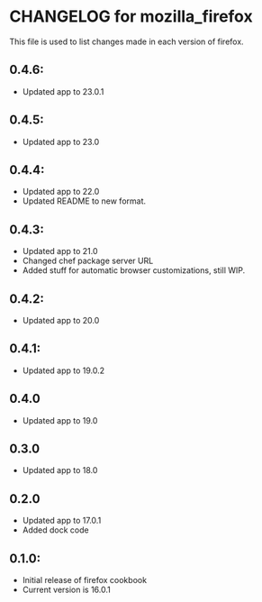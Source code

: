 # CHANGELOG for mozilla_firefox

This file is used to list changes made in each version of firefox.

## 0.4.6:

* Updated app to 23.0.1

## 0.4.5:

* Updated app to 23.0

## 0.4.4:

* Updated app to 22.0
* Updated README to new format.

## 0.4.3:

* Updated app to 21.0
* Changed chef package server URL
* Added stuff for automatic browser customizations, still WIP.

## 0.4.2:

* Updated app to 20.0

## 0.4.1:

* Updated app to 19.0.2

## 0.4.0

* Updated app to 19.0

## 0.3.0

* Updated app to 18.0

## 0.2.0

* Updated app to 17.0.1
* Added dock code

## 0.1.0:

* Initial release of firefox cookbook
* Current version is 16.0.1
